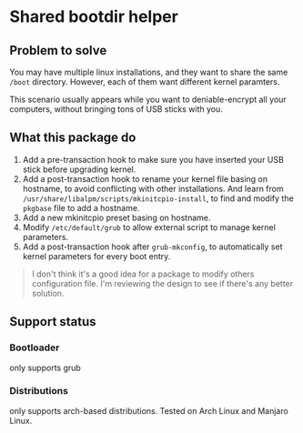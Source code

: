 # Shared bootdir helper

## Problem to solve

You may have multiple linux installations, and they want to share the same `/boot` directory. 
However, each of them want different kernel paramters. 

This scenario usually appears while you want to deniable-encrypt all your computers, without 
bringing tons of USB sticks with you. 

## What this package do

1. Add a pre-transaction hook to make sure you have inserted your USB stick before upgrading kernel. 
2. Add a post-transaction hook to rename your kernel file basing on hostname, to avoid conflicting with other installations. And learn from `/usr/share/libalpm/scripts/mkinitcpio-install`, to find and modify the `pkgbase` file to add a hostname.
3. Add a new mkinitcpio preset basing on hostname.  
4. Modify `/etc/default/grub` to allow external script to manage kernel parameters. 
5. Add a post-transaction hook after `grub-mkconfig`, to automatically set kernel parameters for every boot entry. 

> I don't think it's a good idea for a package to modify others configuration file. I'm reviewing the design to see if there's any better solution. 

## Support status

### Bootloader

only supports grub

### Distributions

only supports arch-based distributions. Tested on Arch Linux and Manjaro Linux. 

